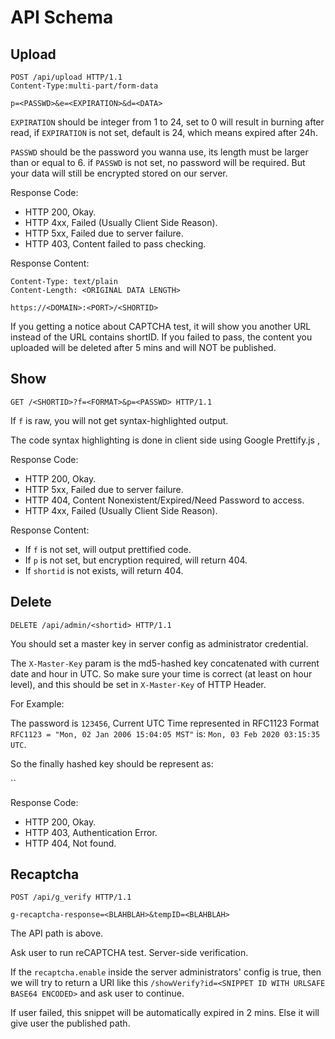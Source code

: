 # API Schema

## Upload

```http request
POST /api/upload HTTP/1.1
Content-Type:multi‐part/form-data

p=<PASSWD>&e=<EXPIRATION>&d=<DATA>
```

`EXPIRATION` should be integer from 1 to 24, 
set to 0 will result in burning after read,
if `EXPIRATION` is not set, default is 24, which means expired after 24h.

`PASSWD` should be the password you wanna use,
its length must be larger than or equal to 6.
if `PASSWD` is not set, no password will be required.
But your data will still be encrypted stored on our server.

Response Code:

- HTTP 200, Okay.
- HTTP 4xx, Failed (Usually Client Side Reason).
- HTTP 5xx, Failed due to server failure.
- HTTP 403, Content failed to pass checking.

Response Content:

```http request
Content-Type: text/plain
Content-Length: <ORIGINAL DATA LENGTH>

https://<DOMAIN>:<PORT>/<SHORTID> 
```

If you getting a notice about CAPTCHA test, it will show you another URL instead of the URL contains shortID. If you failed to pass, the content you uploaded will be deleted after 5 mins and will NOT be published.

## Show

```http request
GET /<SHORTID>?f=<FORMAT>&p=<PASSWD> HTTP/1.1
```

If `f` is raw, you will not get syntax-highlighted output.

The code syntax highlighting is done in client side using Google Prettify.js ,

Response Code:

- HTTP 200, Okay.
- HTTP 5xx, Failed due to server failure.
- HTTP 404, Content Nonexistent/Expired/Need Password to access.
- HTTP 4xx, Failed (Usually Client Side Reason).

Response Content:

- If `f` is not set, will output prettified code.
- If `p` is not set, but encryption required, will return 404.
- If `shortid` is not exists, will return 404.

## Delete

```http request
DELETE /api/admin/<shortid> HTTP/1.1
```

You should set a master key in server config as administrator credential.

The `X-Master-Key` param is the md5-hashed key concatenated with current date and hour in UTC. 
So make sure your time is correct (at least on hour level), and this should be set in `X-Master-Key` of HTTP Header.

For Example:

The password is `123456`, Current UTC Time represented in RFC1123 Format `RFC1123 = "Mon, 02 Jan 2006 15:04:05 MST"` is: 
`Mon, 03 Feb 2020 03:15:35 UTC`.

So the finally hashed key should be represent as:

``

Response Code:

- HTTP 200, Okay.
- HTTP 403, Authentication Error.
- HTTP 404, Not found.

## Recaptcha

```http request
POST /api/g_verify HTTP/1.1

g-recaptcha-response=<BLAHBLAH>&tempID=<BLAHBLAH>
```

The API path is above. 

Ask user to run reCAPTCHA test. Server-side verification.

If the `recaptcha.enable` inside the server administrators' config is true, then we will try to return 
a URI like this `/showVerify?id=<SNIPPET ID WITH URLSAFE BASE64 ENCODED>` and ask user to continue.

If user failed, this snippet will be automatically expired in 2 mins. Else it will give user the published path.